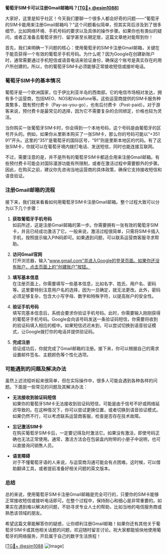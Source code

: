 **葡萄牙SIM卡可以注册Gmail邮箱吗？[[TG💪+ @esim1088](https://t.me/s/esim1088)]**

大家好，这里是知乎社区！今天我们要聊一个很多人都会好奇的问题——“葡萄牙的SIM卡能用来注册Gmail邮箱吗？”这个问题看似简单，但其实背后涉及到了很多细节，比如网络环境、手机号码的要求以及具体的操作步骤。如果你也有类似的疑问，或者正准备去葡萄牙旅行、留学甚至长期定居，这篇文章绝对能帮到你！

首先，我们来明确一下问题的核心：使用葡萄牙的SIM卡注册Gmail邮箱，关键在于能否获得一个有效的葡萄牙手机号码。为什么呢？因为Google在创建新账户时，通常需要通过手机短信或语音电话来验证身份，确保这个账号是真实存在的用户所创建的。所以，你的葡萄牙SIM卡必须能够正常接收短信或接听电话。

### 葡萄牙SIM卡的基本情况

葡萄牙是一个欧洲国家，位于伊比利亚半岛的西南部。它的电信市场相对发达，拥有多个运营商，包括MEO、NOS和Vodafone等。这些运营商提供的SIM卡服务种类繁多，既有预付费卡（Pay-as-you-go），也有后付费卡（Post-paid）。对于游客来说，预付费卡是最常见的选择，因为它不需要复杂的合同绑定，价格也较为灵活。

当你购买一张葡萄牙SIM卡时，你会得到一个本地号码，这个号码是由葡萄牙的区号开头的。例如，如果你从里斯本购买了一张SIM卡，那么你的号码可能以“+351 91”开头。这里的“351”是葡萄牙的国际区号，“91”则是里斯本地区的代码。有了这张SIM卡，你就可以在葡萄牙境内拨打电话、发送短信，同时也能连接互联网。

不过，需要注意的是，并不是所有的葡萄牙SIM卡都适合用来注册Gmail邮箱。有些预付费卡可能会对国际漫游功能有所限制，或者在激活过程中需要额外的步骤。因此，在购买之前，建议你先咨询当地运营商的具体政策，确保它支持接收短信和语音验证。

### 注册Gmail邮箱的流程

接下来，我们就来看看如何用葡萄牙SIM卡注册Gmail邮箱。整个过程大致可以分为以下几个步骤：

1. **获取葡萄牙手机号码**  
   如前所述，这是注册Gmail邮箱的第一步。你需要拥有一张有效的葡萄牙SIM卡，并且已经成功激活了它。一般来说，激活过程很简单，只需将SIM卡插入手机，按照提示输入PIN码即可。如果遇到问题，可以联系运营商客服寻求帮助。

2. **访问Gmail官网**  
   打开浏览器，输入“www.gmail.com”并进入Google的登录页面。如果你还没有账户，点击页面上的“创建账户”按钮。

3. **填写基本信息**  
   在注册页面上，你需要填写一些基本信息，比如名字、姓氏、用户名、密码等。这里要特别注意用户名的选择，因为一旦确定，就无法更改。此外，密码必须足够复杂，包含大小写字母、数字和特殊字符，以提高账户的安全性。

4. **验证手机号码**  
   填写完基本信息后，系统会要求你验证手机号码。此时，你需要输入刚刚获得的葡萄牙手机号码。Google会向该号码发送一条验证码短信，你需要将收到的验证码填入相应的框中。如果短信迟迟未到，可以尝试切换到语音验证模式，让Google拨打你的电话并提供验证码。

5. **完成注册**  
   验证成功后，你就完成了Gmail邮箱的注册。接下来，你可以根据自己的需求设置邮件签名、主题颜色等个性化选项。

### 可能遇到的问题及解决办法

虽然上述流程听起来很简单，但在实际操作中，很多人可能会遇到各种各样的问题。下面是一些常见的问题及其解决办法：

- **无法接收到验证码短信**  
  如果你的葡萄牙SIM卡无法接收到验证码短信，可能是由于信号不好或网络延迟导致的。在这种情况下，你可以尝试更换位置，或者切换到语音验证模式。如果仍然不行，可以考虑联系运营商客服，检查是否存在技术故障。

- **忘记激活SIM卡**  
  在购买葡萄牙SIM卡后，一定要记得及时激活它。如果没有激活，即使号码正确也无法正常使用。通常，激活方法会在包装盒内附带的小册子中说明，也可以直接询问销售人员。

- **语言障碍**  
  对于不懂葡萄牙语的人来说，与运营商沟通可能会有点困难。这时候，可以借助翻译工具，或者提前准备好相关问题的英文版本。

### 总结

总的来说，使用葡萄牙SIM卡注册Gmail邮箱是完全可行的，只要你的SIM卡能够正常接收短信或接听电话即可。在整个过程中，保持耐心和细心是非常重要的。如果实在遇到难以解决的问题，不妨寻求专业人士的帮助，比如当地的电信服务商或熟悉该领域的朋友。

希望这篇文章能解答你的疑惑，让你顺利注册Gmail邮箱！如果你还有其他关于葡萄牙SIM卡或其他相关话题的问题，欢迎随时留言讨论。祝大家都能愉快地使用葡萄牙的网络服务，开启属于自己的数字生活旅程！

[[TG💪+ @esim1088](https://t.me/s/esim1088) ![Image](https://i.postimg.cc/4NQfJmqS/Snipaste-2025-05-13-00-14-12.png)]